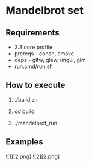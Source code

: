 # Mandelbrot set


## Requirements

- 3.3 core profile
- prereqs - conan, cmake
- deps - glfw, glew, imgui, glm
- run.cmd/run.sh

## How to execute

1. ./build.sh

2. cd build

3. ./mandelbrot_run


## Examples

![1][2.png]
![2][2.png]
